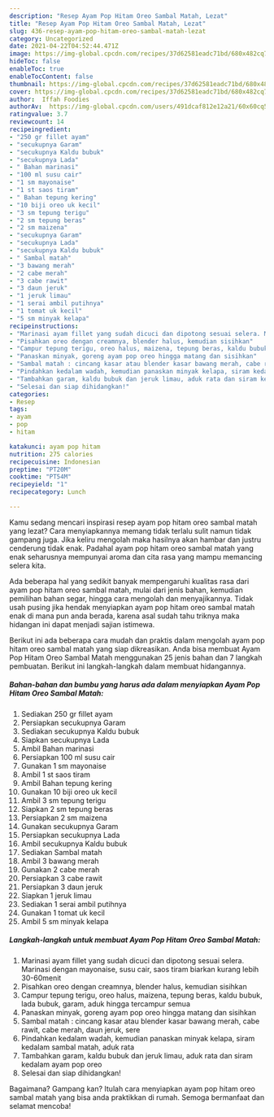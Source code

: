 ```yaml
---
description: "Resep Ayam Pop Hitam Oreo Sambal Matah, Lezat"
title: "Resep Ayam Pop Hitam Oreo Sambal Matah, Lezat"
slug: 436-resep-ayam-pop-hitam-oreo-sambal-matah-lezat
category: Uncategorized
date: 2021-04-22T04:52:44.471Z
image: https://img-global.cpcdn.com/recipes/37d62581eadc71bd/680x482cq70/ayam-pop-hitam-oreo-sambal-matah-foto-resep-utama.jpg
hideToc: false
enableToc: true
enableTocContent: false
thumbnail: https://img-global.cpcdn.com/recipes/37d62581eadc71bd/680x482cq70/ayam-pop-hitam-oreo-sambal-matah-foto-resep-utama.jpg
cover: https://img-global.cpcdn.com/recipes/37d62581eadc71bd/680x482cq70/ayam-pop-hitam-oreo-sambal-matah-foto-resep-utama.jpg
author:  Iffah Foodies
authorAv:  https://img-global.cpcdn.com/users/491dcaf812e12a21/60x60cq50/avatar.jpg
ratingvalue: 3.7
reviewcount: 14
recipeingredient:
- "250 gr fillet ayam"
- "secukupnya Garam"
- "secukupnya Kaldu bubuk"
- "secukupnya Lada"
- " Bahan marinasi"
- "100 ml susu cair"
- "1 sm mayonaise"
- "1 st saos tiram"
- " Bahan tepung kering"
- "10 biji oreo uk kecil"
- "3 sm tepung terigu"
- "2 sm tepung beras"
- "2 sm maizena"
- "secukupnya Garam"
- "secukupnya Lada"
- "secukupnya Kaldu bubuk"
- " Sambal matah"
- "3 bawang merah"
- "2 cabe merah"
- "3 cabe rawit"
- "3 daun jeruk"
- "1 jeruk limau"
- "1 serai ambil putihnya"
- "1 tomat uk kecil"
- "5 sm minyak kelapa"
recipeinstructions:
- "Marinasi ayam fillet yang sudah dicuci dan dipotong sesuai selera. Marinasi dengan mayonaise, susu cair, saos tiram biarkan kurang lebih 30-60menit"
- "Pisahkan oreo dengan creamnya, blender halus, kemudian sisihkan"
- "Campur tepung terigu, oreo halus, maizena, tepung beras, kaldu bubuk, lada bubuk, garam, aduk hingga tercampur semua"
- "Panaskan minyak, goreng ayam pop oreo hingga matang dan sisihkan"
- "Sambal matah : cincang kasar atau blender kasar bawang merah, cabe rawit, cabe merah, daun jeruk, sere"
- "Pindahkan kedalam wadah, kemudian panaskan minyak kelapa, siram kedalam sambal matah, aduk rata"
- "Tambahkan garam, kaldu bubuk dan jeruk limau, aduk rata dan siram kedalam ayam pop oreo"
- "Selesai dan siap dihidangkan!"
categories:
- Resep
tags:
- ayam
- pop
- hitam

katakunci: ayam pop hitam 
nutrition: 275 calories
recipecuisine: Indonesian
preptime: "PT20M"
cooktime: "PT54M"
recipeyield: "1"
recipecategory: Lunch

---
```



Kamu sedang mencari inspirasi resep ayam pop hitam oreo sambal matah yang lezat? Cara menyiapkannya memang tidak terlalu sulit namun tidak gampang juga. Jika keliru mengolah maka hasilnya akan hambar dan justru cenderung tidak enak. Padahal ayam pop hitam oreo sambal matah yang enak seharusnya mempunyai aroma dan cita rasa yang mampu memancing selera kita.


Ada beberapa hal yang sedikit banyak mempengaruhi kualitas rasa dari ayam pop hitam oreo sambal matah, mulai dari jenis bahan, kemudian pemilihan bahan segar, hingga cara mengolah dan menyajikannya. Tidak usah pusing jika hendak menyiapkan ayam pop hitam oreo sambal matah enak di mana pun anda berada, karena asal sudah tahu triknya maka hidangan ini dapat menjadi sajian istimewa.




Berikut ini ada beberapa cara mudah dan praktis dalam mengolah ayam pop hitam oreo sambal matah yang siap dikreasikan. Anda bisa membuat Ayam Pop Hitam Oreo Sambal Matah menggunakan 25 jenis bahan dan 7 langkah pembuatan. Berikut ini langkah-langkah dalam membuat hidangannya.

<!--inarticleads1-->

##### Bahan-bahan dan bumbu yang harus ada dalam menyiapkan Ayam Pop Hitam Oreo Sambal Matah:

1. Sediakan 250 gr fillet ayam
1. Persiapkan secukupnya Garam
1. Sediakan secukupnya Kaldu bubuk
1. Siapkan secukupnya Lada
1. Ambil  Bahan marinasi
1. Persiapkan 100 ml susu cair
1. Gunakan 1 sm mayonaise
1. Ambil 1 st saos tiram
1. Ambil  Bahan tepung kering
1. Gunakan 10 biji oreo uk kecil
1. Ambil 3 sm tepung terigu
1. Siapkan 2 sm tepung beras
1. Persiapkan 2 sm maizena
1. Gunakan secukupnya Garam
1. Persiapkan secukupnya Lada
1. Ambil secukupnya Kaldu bubuk
1. Sediakan  Sambal matah
1. Ambil 3 bawang merah
1. Gunakan 2 cabe merah
1. Persiapkan 3 cabe rawit
1. Persiapkan 3 daun jeruk
1. Siapkan 1 jeruk limau
1. Sediakan 1 serai ambil putihnya
1. Gunakan 1 tomat uk kecil
1. Ambil 5 sm minyak kelapa




<!--inarticleads2-->

##### Langkah-langkah untuk membuat Ayam Pop Hitam Oreo Sambal Matah:

1. Marinasi ayam fillet yang sudah dicuci dan dipotong sesuai selera. Marinasi dengan mayonaise, susu cair, saos tiram biarkan kurang lebih 30-60menit
1. Pisahkan oreo dengan creamnya, blender halus, kemudian sisihkan
1. Campur tepung terigu, oreo halus, maizena, tepung beras, kaldu bubuk, lada bubuk, garam, aduk hingga tercampur semua
1. Panaskan minyak, goreng ayam pop oreo hingga matang dan sisihkan
1. Sambal matah : cincang kasar atau blender kasar bawang merah, cabe rawit, cabe merah, daun jeruk, sere
1. Pindahkan kedalam wadah, kemudian panaskan minyak kelapa, siram kedalam sambal matah, aduk rata
1. Tambahkan garam, kaldu bubuk dan jeruk limau, aduk rata dan siram kedalam ayam pop oreo
1. Selesai dan siap dihidangkan!



Bagaimana? Gampang kan? Itulah cara menyiapkan ayam pop hitam oreo sambal matah yang bisa anda praktikkan di rumah. Semoga bermanfaat dan selamat mencoba!
